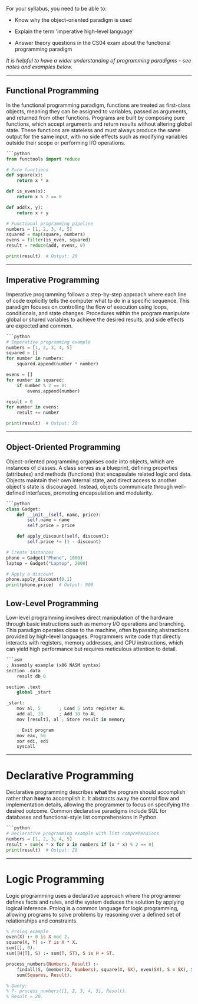 
For your syllabus, you need to be able to:

- Know why the object-oriented paradigm is used

- Explain the term 'imperative high-level language'

- Answer theory questions in the CS04 exam about the functional programming paradigm


*It is helpful to have a wider understanding of programming paradigms - see notes and examples below.*


----

## Functional Programming

In the functional programming paradigm, functions are treated as first-class objects, meaning they can be assigned to variables, passed as arguments, and returned from other functions. Programs are built by composing pure functions, which accept arguments and return results without altering global state. These functions are stateless and must always produce the same output for the same input, with no side effects such as modifying variables outside their scope or performing I/O operations.

````python
```python
from functools import reduce

# Pure functions
def square(x):
    return x * x

def is_even(x):
    return x % 2 == 0

def add(x, y):
    return x + y

# Functional programming pipeline
numbers = [1, 2, 3, 4, 5]
squared = map(square, numbers)
evens = filter(is_even, squared)
result = reduce(add, evens, 0)

print(result)  # Output: 20
````

---

## Imperative Programming

Imperative programming follows a step-by-step approach where each line of code explicitly tells the computer what to do in a specific sequence. This paradigm focuses on controlling the flow of execution using loops, conditionals, and state changes. Procedures within the program manipulate global or shared variables to achieve the desired results, and side effects are expected and common.

````python
```python
# Imperative programming example
numbers = [1, 2, 3, 4, 5]
squared = []
for number in numbers:
    squared.append(number * number)

evens = []
for number in squared:
    if number % 2 == 0:
        evens.append(number)

result = 0
for number in evens:
    result += number

print(result)  # Output: 20
````

---

## Object-Oriented Programming

Object-oriented programming organises code into objects, which are instances of classes. A class serves as a blueprint, defining properties (attributes) and methods (functions) that encapsulate related logic and data. Objects maintain their own internal state, and direct access to another object's state is discouraged. Instead, objects communicate through well-defined interfaces, promoting encapsulation and modularity.

````python
```python
class Gadget:
    def __init__(self, name, price):
        self.name = name
        self.price = price

    def apply_discount(self, discount):
        self.price *= (1 - discount)

# Create instances
phone = Gadget("Phone", 1000)
laptop = Gadget("Laptop", 2000)

# Apply a discount
phone.apply_discount(0.1)
print(phone.price)  # Output: 900
````

## Low-Level Programming

Low-level programming involves direct manipulation of the hardware through basic instructions such as memory I/O operations and branching. This paradigm operates close to the machine, often bypassing abstractions provided by high-level languages. Programmers write code that directly interacts with registers, memory addresses, and CPU instructions, which can yield high performance but requires meticulous attention to detail.

````python
```asm
; Assembly example (x86 NASM syntax)
section .data
    result db 0

section .text
    global _start

_start:
    mov al, 5       ; Load 5 into register AL
    add al, 10      ; Add 10 to AL
    mov [result], al ; Store result in memory

    ; Exit program
    mov eax, 60
    xor edi, edi
    syscall
````

---

# Declarative Programming

Declarative programming describes **what** the program should accomplish rather than **how** to accomplish it. It abstracts away the control flow and implementation details, allowing the programmer to focus on specifying the desired outcome. Common declarative paradigms include SQL for databases and functional-style list comprehensions in Python.

````python
```python
# Declarative programming example with list comprehensions
numbers = [1, 2, 3, 4, 5]
result = sum(x * x for x in numbers if (x * x) % 2 == 0)
print(result)  # Output: 20
````

---

# Logic Programming

Logic programming uses a declarative approach where the programmer defines facts and rules, and the system deduces the solution by applying logical inference. Prolog is a common language for logic programming, allowing programs to solve problems by reasoning over a defined set of relationships and constraints.

```prolog
% Prolog example
even(X) :- 0 is X mod 2.
square(X, Y) :- Y is X * X.
sum([], 0).
sum([H|T], S) :- sum(T, ST), S is H + ST.

process_numbers(Numbers, Result) :-
    findall(S, (member(X, Numbers), square(X, SX), even(SX), S = SX), Squares),
    sum(Squares, Result).

% Query:
% ?- process_numbers([1, 2, 3, 4, 5], Result).
% Result = 20.
```